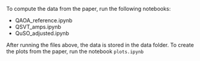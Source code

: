 To compute the data from the paper, run the following notebooks:
- QAOA_reference.ipynb
- QSVT_amps.ipynb
- QuSO_adjusted.ipynb

After running the files above, the data is stored in the data folder.
To create the plots from the paper, run the notebook `plots.ipynb`